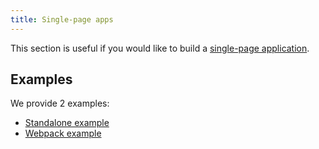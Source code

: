 ```yaml
---
title: Single-page apps
---
```


This section is useful if you would like to build a [single-page application](https://en.wikipedia.org/wiki/Single-page_application).

## Examples

We provide 2 examples:

* [Standalone example](https://github.com/quark-dev/Phonon-Framework/tree/master/examples/single-page-apps/standalone)
* [Webpack example](https://github.com/quark-dev/Phonon-Framework/tree/master/examples/single-page-apps/webpack)
